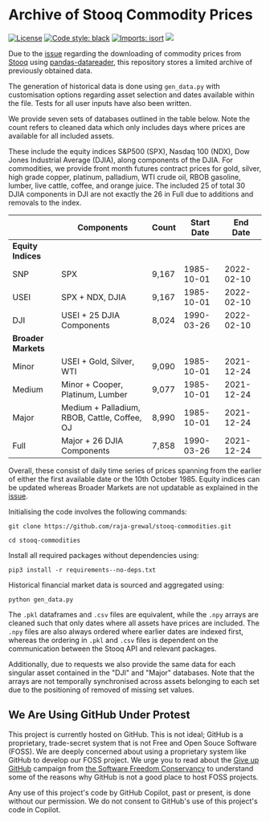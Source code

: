 # Archive of Stooq Commodity Prices

[![License](https://img.shields.io/badge/License-MIT-green)](https://github.com/rajabinks/stooq-commodities/blob/master/LICENSE)
[![Code style: black](https://img.shields.io/badge/code%20style-black-000000.svg)](https://github.com/psf/black)
[![Imports: isort](https://img.shields.io/badge/%20imports-isort-%231674b1?style=flat&labelColor=ef8336)](https://pycqa.github.io/isort/)
[![](https://img.shields.io/github/last-commit/raja-grewal/stooq-commodities.svg)](https://github.com/raja-grewal/stooq-commodities/commits/master)

Due to the [issue](https://github.com/pydata/pandas-datareader/issues/925) regarding the downloading of commodity prices from [Stooq](https://stooq.com/) using [pandas-datareader](https://pandas-datareader.readthedocs.io/en/latest/index.html), this repository stores a limited archive of previously obtained data.

The generation of historical data is done using `gen_data.py` with customisation options regarding asset selection and dates available within the file. Tests for all user inputs have also been written.

We provide seven sets of databases outlined in the table below. Note the count refers to cleaned data which only includes days where prices are available for all included assets.

These include the equity indices S\&P500 (SPX), Nasdaq 100 (NDX), Dow Jones Industrial Average (DJIA), along components of the DJIA. For commodities, we provide front month futures contract prices for gold, silver, high grade copper, platinum, palladium, WTI crude oil, RBOB gasoline, lumber, live cattle, coffee, and orange juice. The included 25 of total 30 DJIA components in DJI are not exactly the 26 in Full due to additions and removals to the index.

|  | Components | Count | Start Date | End Date |
| ----------- | ----------- | ----------- | ----------- | ----------- |
| **Equity Indices**
| SNP | SPX | 9,167 | 1985-10-01 | 2022-02-10 |
| USEI | SPX + NDX, DJIA | 9,167 | 1985-10-01 | 2022-02-10 |
| DJI | USEI + 25 DJIA Components | 8,024 | 1990-03-26 | 2022-02-10 |
| **Broader Markets**
| Minor | USEI + Gold, Silver, WTI | 9,090 | 1985-10-01 | 2021-12-24 |
| Medium | Minor + Cooper, Platinum, Lumber | 9,077 | 1985-10-01 | 2021-12-24 |
| Major | Medium + Palladium, RBOB, Cattle, Coffee, OJ | 8,990 | 1985-10-01 | 2021-12-24 |
| Full | Major + 26 DJIA Components |7,858 | 1990-03-26 | 2021-12-24 |

Overall, these consist of daily time series of prices spanning from the earlier of either the first available date or the 10th October 1985. Equity indices can be updated whereas Broader Markets are not updatable as explained in the [issue](https://github.com/pydata/pandas-datareader/issues/925).

Initialising the code involves the following commands:
```commandline
git clone https://github.com/raja-grewal/stooq-commodities.git

cd stooq-commodities
```

Install all required packages without dependencies using:
```commandline
pip3 install -r requirements--no-deps.txt
```

Historical financial market data is sourced and aggregated using:
```commandline
python gen_data.py
```

The `.pkl` dataframes and `.csv` files are equivalent, while the `.npy` arrays are cleaned such that only dates where all assets have prices are included. The `.npy` files are also always ordered where earlier dates are indexed first, whereas the ordering in `.pkl` and `.csv` files is dependent on the communication between the Stooq API and relevant packages.

Additionally, due to requests we also provide the same data for each singular asset contained in the "DJI" and "Major" databases. Note that the arrays are not temporally synchronised across assets belonging to each set due to the positioning of removed of missing set values.

##  We Are Using GitHub Under Protest
This project is currently hosted on GitHub. This is not ideal; GitHub is a proprietary, trade-secret system that is not Free and Open Souce Software (FOSS).  We are deeply concerned about using a proprietary system like GitHub to develop our FOSS project. We urge you to read about the [Give up GitHub](https://GiveUpGitHub.org) campaign from [the Software Freedom Conservancy](https://sfconservancy.org) to understand some of the reasons why GitHub is not a good place to host FOSS projects.

Any use of this project's code by GitHub Copilot, past or present, is done without our permission. We do not consent to GitHub's use of this project's code in Copilot.
